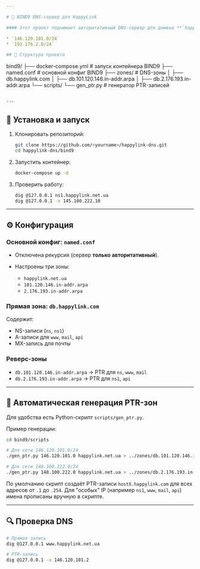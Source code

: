```yaml
---

# 🚀 BIND9 DNS-сервер для HappyLink

#### Этот проект поднимает авторитативный DNS-сервер для домена **`happylink.net.ua`** и реверс-зон для двух подсетей `/24`:

* `146.120.101.0/24`
* `193.176.2.0/24`

## 📂 Структура проекта

```
bind9/
 ├── docker-compose.yml      # запуск контейнера BIND9
 ├── named.conf              # основной конфиг BIND9
 ├── zones/                  # DNS-зоны
 │    ├── db.happylink.com
 │    ├── db.101.120.146.in-addr.arpa
 │    ├── db.2.176.193.in-addr.arpa
 └── scripts/
      └── gen_ptr.py         # генератор PTR-записей
```

---
```


## 🔧 Установка и запуск

1. Клонировать репозиторий:

   ```bash
   git clone https://github.com/<yourname>/happylink-dns.git
   cd happylink-dns/bind9
   ```

2. Запустить контейнер:

   ```bash
   docker-compose up -d
   ```

3. Проверить работу:

   ```bash
   dig @127.0.0.1 ns1.happylink.net.ua
   dig @127.0.0.1 -x 145.100.222.10
   ```

---

## ⚙️ Конфигурация

### Основной конфиг: `named.conf`

* Отключена рекурсия (сервер **только авторитативный**).
* Настроены три зоны:

  * `happylink.net.ua`
  * `101.120.146.in-addr.arpa`
  * `2.176.193.in-addr.arpa`

### Прямая зона: `db.happylink.com`

Содержит:

* NS-записи (`ns`, `ns1`)
* A-записи для `www`, `mail`, `api`
* MX-запись для почты

### Реверс-зоны

* `db.101.120.146.in-addr.arpa` → PTR для `ns`, `www`, `mail`
* `db.2.176.193.in-addr.arpa` → PTR для `ns1`, `api`

---

## 🔄 Автоматическая генерация PTR-зон

Для удобства есть Python-скрипт `scripts/gen_ptr.py`.

Пример генерации:

```bash
cd bind9/scripts

# Для сети 146.120.101.0/24
./gen_ptr.py 146.120.101.0 happylink.net.ua > ../zones/db.101.120.146.in-addr.arpa

# Для сети 148.100.222.0/24
./gen_ptr.py 148.100.222.0 happylink.net.ua > ../zones/db.2.176.193.in-addr.arpa
```

По умолчанию скрипт создаёт PTR-записи `hostX.happylink.com` для всех адресов от `.1` до `.254`.
Для "особых" IP (например `ns1`, `www`, `mail`, `api`) имена прописаны вручную в скрипте.

---

## 🔍 Проверка DNS

```bash
# Прямая запись
dig @127.0.0.1 www.happylink.net.ua

# PTR-запись
dig @127.0.0.1 -x 146.120.101.2
```
